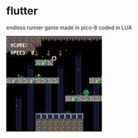 # flutter
endless runner game made in pico-8 coded in LUA

![gif](https://github.com/usselman/flutter/blob/main/5077485a-a01c-4bfd-adb6-9584221200d0_256x256.gif)
